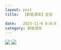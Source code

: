 ```yaml
---
layout: post
title:  【新能源车】全览

date:   2023-11-6 0:0:0
category: 新能源车
---
```

![](http://se6jhw04b.hd-bkt.clouddn.com/img/6661699834311_.pic.jpg)
![](http://se6jhw04b.hd-bkt.clouddn.com/img/new_car_all_v1.0_2311131410.png)
